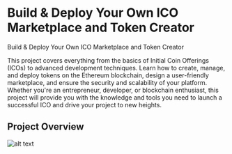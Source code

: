 # Build & Deploy Your Own ICO Marketplace and Token Creator

Build & Deploy Your Own ICO Marketplace and Token Creator

This project covers everything from the basics of Initial Coin Offerings (ICOs) to advanced development techniques. Learn how to create, manage, and deploy tokens on the Ethereum blockchain, design a user-friendly marketplace, and ensure the security and scalability of your platform. Whether you're an entrepreneur, developer, or blockchain enthusiast, this project will provide you with the knowledge and tools you need to launch a successful ICO and drive your project to new heights.

## Project Overview

![alt text](https://www.daulathussain.com/wp-content/uploads/2024/06/Build-Deploy-Your-Own-ICO-Marketplace-and-Token-Creator.jpg)










